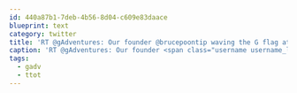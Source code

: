 ```yaml
---
id: 440a87b1-7deb-4b56-8d04-c609e83daace
blueprint: text
category: twitter
title: 'RT @gAdventures: Our founder @brucepoontip waving the G flag at the South Pole!  instagr.am/p/e84hE/ #gadv #ttot #lp'
caption: 'RT @gAdventures: Our founder <span class="username username_linked">@<a href="https://twitter.com/brucepoontip" title="Bruce Poon Tip">brucepoontip</a></span> waving the G flag at the South Pole!  <a href="http://instagr.am/p/e84hE/" title="http://instagr.am/p/e84hE/" class="link link_untco">instagr.am/p/e84hE/</a> <span class="hashtag hashtag_local">#<a href="http://tweettemp.darylchymko.ca/?tag=gadv">gadv</a> <span class="hashtag hashtag_local">#<a href="http://tweettemp.darylchymko.ca/?tag=ttot">ttot</a> <span class="hashtag hashtag_local">#<a href="http://tweettemp.darylchymko.ca/?tag=lp">lp</a>'
tags:
  - gadv
  - ttot
---
```


